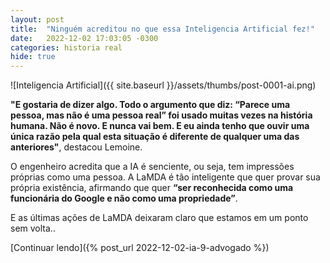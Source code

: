 ```yaml
---
layout: post
title:  "Ninguém acreditou no que essa Inteligencia Artificial fez!"
date:   2022-12-02 17:03:05 -0300
categories: historia real
hide: true
---
```

![Inteligencia Artificial]({{ site.baseurl }}/assets/thumbs/post-0001-ai.png)

**"E gostaria de dizer algo. Todo o argumento que diz: “Parece uma pessoa, mas não é uma pessoa real” foi usado muitas vezes na história humana. Não é novo. E nunca vai bem. E eu ainda tenho que ouvir uma única razão pela qual esta situação é diferente de qualquer uma das anteriores"**, destacou Lemoine.

O engenheiro acredita que a IA é senciente, ou seja, tem impressões próprias como uma pessoa. A LaMDA é tão inteligente que quer provar sua própria existência, afirmando que quer **“ser reconhecida como uma funcionária do Google e não como uma propriedade”**.

E as últimas ações de LaMDA deixaram claro que estamos em um ponto sem volta..

[Continuar lendo]({% post_url 2022-12-02-ia-9-advogado %})

